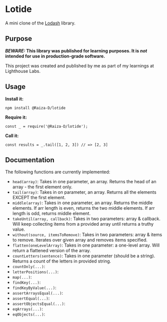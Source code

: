 # Lotide

A mini clone of the [Lodash](https://lodash.com) library.

## Purpose

**_BEWARE:_ This library was published for learning purposes. It is _not_ intended for use in production-grade software.**

This project was created and published by me as part of my learnings at Lighthouse Labs. 

## Usage

**Install it:**

`npm install @Raiza-D/lotide`

**Require it:**

`const _ = require('@Raiza-D/lotide');`

**Call it:**

`const results = _.tail([1, 2, 3]) // => [2, 3]`

## Documentation

The following functions are currently implemented:

* `head(array)`: Takes in one parameter, an array. Returns the head of an array - the first element only.
* `tail(array)`: Takes in on parameter, an array. Returns all the elements EXCEPT the first element.
* `middle(array)`: Takes in one parameter, an array. Returns the middle elements. If arr length is even, returns the two middle elements. If arr length is odd, returns middle element.
* `takeUntil(array, callback)`: Takes in two parameters: array & callback. Will keep collecting items from a provided array until returns a truthy value.
* `without(source, itemsToRemove)`: Takes in two parameters: array & items to remove. Iterates over given array and removes items specified.
* `flatten(oneLevelArray)`: Takes in one parameter: a one-level array. Will return a flattened version of the array. 
* `countLetters(sentence)`: Takes in one parameter (should be a string). Returns a count of the letters in provided string.
* `countOnly(...)`: 
* `letterPositions(...)`: 
* `map(...)`: 
* `findKey(...)`: 
* `findKeyByValue(...)`: 
* `assertArraysEqual(...)`: 
* `assertEqual(...)`: 
* `assertObjectsEqual(...)`: 
* `eqArrays(...)`: 
* `eqObjects(...)`: 